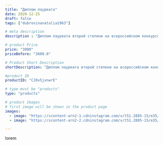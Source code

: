 ```yaml
---
title: "Диплом лауреата"
date: 2020-12-25
draft: false
tags: ["dubrovinanatalia1963"]

# meta description
description : "Диплом лауреата второй степени на всероссийском конкурсе, ещё один димломчик в мою копилочку!!!!"

# product Price
price: "3000"
priceBefore: "3600.0"

# Product Short Description
shortDescription: "Диплом лауреата второй степени на всероссийском конкурсе, ещё один димломчик в мою копилочку!!!!"

#product ID
productID: "CJOx5jxnwrE"

# type must be "products"
type: "products"

# product Images
# first image will be shown in the product page
images:
  - image: "https://scontent-arn2-1.cdninstagram.com/v/t51.2885-15/e35/132839313_2828979650653650_124968670785816906_n.jpg?se=8&tp=1&_nc_ht=scontent-arn2-1.cdninstagram.com&_nc_cat=106&_nc_ohc=AumrDfet46YAX_U0L8P&oh=40aac380f578daf403a58cea85a8e288&oe=606AD7F3&ig_cache_key=MjQ3MjEzMjcwMjQ5MTI2MzExNg%3D%3D.2"
  - image: "https://scontent-arn2-2.cdninstagram.com/v/t51.2885-15/e35/132427774_3364424770323528_530221378802555570_n.jpg?se=7&tp=1&_nc_ht=scontent-arn2-2.cdninstagram.com&_nc_cat=100&_nc_ohc=Ki7qXKQe-gEAX8dU1YD&oh=1a119af0cd7d39ee6339a9bb82767388&oe=606A704D&ig_cache_key=MjQ3MjEzMjcwMjUwODAzODQ2Nw%3D%3D.2"

---
```

lorem
